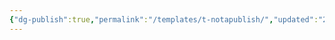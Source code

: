 ```yaml
---
{"dg-publish":true,"permalink":"/templates/t-notapublish/","updated":"2024-02-22T23:20:37.720-03:00"}
---
```

